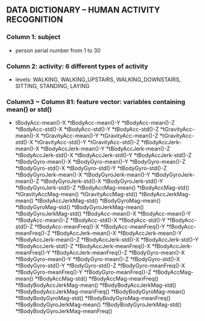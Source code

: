 ## DATA DICTIONARY – HUMAN ACTIVITY RECOGNITION
### Column 1: subject
* person serial number from 1 to 30
### Column 2: activity: 6 different types of activity 
* levels: WALKING, WALKING_UPSTAIRS, WALKING_DOWNSTAIRS, SITTING, STANDING, LAYING
### Column3 ~ Column 81: feature vector: variables containing mean() or std() 
*  tBodyAcc-mean()-X
  *tBodyAcc-mean()-Y
  *tBodyAcc-mean()-Z
  *tBodyAcc-std()-X
  *tBodyAcc-std()-Y
  *tBodyAcc-std()-Z
  *tGravityAcc-mean()-X
  *tGravityAcc-mean()-Y
  *tGravityAcc-mean()-Z
  *tGravityAcc-std()-X
  *tGravityAcc-std()-Y
  *tGravityAcc-std()-Z
  *tBodyAccJerk-mean()-X
  *tBodyAccJerk-mean()-Y
  *tBodyAccJerk-mean()-Z
  *tBodyAccJerk-std()-X
  *tBodyAccJerk-std()-Y
  *tBodyAccJerk-std()-Z
  *tBodyGyro-mean()-X
  *tBodyGyro-mean()-Y
  *tBodyGyro-mean()-Z
  *tBodyGyro-std()-X
  *tBodyGyro-std()-Y
  *tBodyGyro-std()-Z
  *tBodyGyroJerk-mean()-X
  *tBodyGyroJerk-mean()-Y
  *tBodyGyroJerk-mean()-Z
  *tBodyGyroJerk-std()-X
  *tBodyGyroJerk-std()-Y
  *tBodyGyroJerk-std()-Z
  *tBodyAccMag-mean()
  *tBodyAccMag-std()
  *tGravityAccMag-mean()
  *tGravityAccMag-std()
  *tBodyAccJerkMag-mean()
  *tBodyAccJerkMag-std()
  *tBodyGyroMag-mean()
  *tBodyGyroMag-std()
  *tBodyGyroJerkMag-mean()
  *tBodyGyroJerkMag-std()
  *fBodyAcc-mean()-X
  *fBodyAcc-mean()-Y
  *fBodyAcc-mean()-Z
  *fBodyAcc-std()-X
  *fBodyAcc-std()-Y
  *fBodyAcc-std()-Z
  *fBodyAcc-meanFreq()-X
  *fBodyAcc-meanFreq()-Y
  *fBodyAcc-meanFreq()-Z
  *fBodyAccJerk-mean()-X
  *fBodyAccJerk-mean()-Y
  *fBodyAccJerk-mean()-Z
  *fBodyAccJerk-std()-X
  *fBodyAccJerk-std()-Y
  *fBodyAccJerk-std()-Z
  *fBodyAccJerk-meanFreq()-X
  *fBodyAccJerk-meanFreq()-Y
  *fBodyAccJerk-meanFreq()-Z
  *fBodyGyro-mean()-X
  *fBodyGyro-mean()-Y
  *fBodyGyro-mean()-Z
  *fBodyGyro-std()-X
  *fBodyGyro-std()-Y
  *fBodyGyro-std()-Z
  *fBodyGyro-meanFreq()-X
  *fBodyGyro-meanFreq()-Y
  *fBodyGyro-meanFreq()-Z
  *fBodyAccMag-mean()
  *fBodyAccMag-std()
  *fBodyAccMag-meanFreq()
  *fBodyBodyAccJerkMag-mean()
  *fBodyBodyAccJerkMag-std()
  *fBodyBodyAccJerkMag-meanFreq()
  *fBodyBodyGyroMag-mean()
  *fBodyBodyGyroMag-std()
  *fBodyBodyGyroMag-meanFreq()
  *fBodyBodyGyroJerkMag-mean()
  *fBodyBodyGyroJerkMag-std()
  *fBodyBodyGyroJerkMag-meanFreq()

